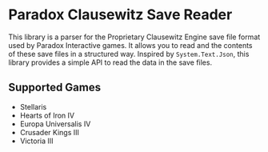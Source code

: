 # Paradox Clausewitz Save Reader

This library is a parser for the Proprietary Clausewitz Engine save file format used by Paradox Interactive games. 
It allows you to read and the contents of these save files in a structured way.
Inspired by `System.Text.Json`, this library provides a simple API to read the data in the save files.

## Supported Games

- Stellaris
- Hearts of Iron IV
- Europa Universalis IV
- Crusader Kings III
- Victoria III